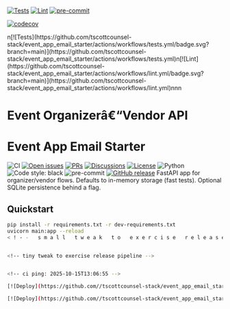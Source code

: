 [![Tests](https://github.com/tscottcounsel-stack/event_app_email_starter/actions/workflows/tests.yml/badge.svg)](https://github.com/tscottcounsel-stack/event_app_email_starter/actions/workflows/tests.yml)
[![Lint](https://github.com/tscottcounsel-stack/event_app_email_starter/actions/workflows/lint.yml/badge.svg)](https://github.com/tscottcounsel-stack/event_app_email_starter/actions/workflows/lint.yml)
[![pre-commit](https://github.com/tscottcounsel-stack/event_app_email_starter/actions/workflows/pre-commit.yml/badge.svg)](https://github.com/tscottcounsel-stack/event_app_email_starter/actions/workflows/pre-commit.yml)

[![codecov](https://codecov.io/gh/tscottcounsel-stack/event_app_email_starter/branch/main/graph/badge.svg)](https://codecov.io/gh/tscottcounsel-stack/event_app_email_starter)

<!-- CI BADGE START -->n[![Tests](https://github.com/tscottcounsel-stack/event_app_email_starter/actions/workflows/tests.yml/badge.svg?branch=main)](https://github.com/tscottcounsel-stack/event_app_email_starter/actions/workflows/tests.yml)n[![Lint](https://github.com/tscottcounsel-stack/event_app_email_starter/actions/workflows/lint.yml/badge.svg?branch=main)](https://github.com/tscottcounsel-stack/event_app_email_starter/actions/workflows/lint.yml)n<!-- CI BADGE END -->nn
# Event Organizerâ€“Vendor API
# Event App Email Starter

![CI](https://github.com/tscottcounsel-stack/event_app_email_starter/actions/workflows/ci.yml/badge.svg)
[![Open issues](https://img.shields.io/github/issues/tscottcounsel-stack/event_app_email_starter)](https://github.com/tscottcounsel-stack/event_app_email_starter/issues)
[![PRs](https://img.shields.io/github/issues-pr/tscottcounsel-stack/event_app_email_starter)](https://github.com/tscottcounsel-stack/event_app_email_starter/pulls)
[![Discussions](https://img.shields.io/badge/discussions-join-informational)](https://github.com/tscottcounsel-stack/event_app_email_starter/discussions)
[![License](https://img.shields.io/github/license/tscottcounsel-stack/event_app_email_starter)](LICENSE)
![Python](https://img.shields.io/badge/python-3.12+-blue)
![Code style: black](https://img.shields.io/badge/code%20style-black-000000.svg)
![pre-commit](https://img.shields.io/badge/pre--commit-enabled-brightgreen)
[![GitHub release](https://img.shields.io/github/v/release/tscottcounsel-stack/event_app_email_starter?display_name=tag)](https://github.com/tscottcounsel-stack/event_app_email_starter/releases)
FastAPI app for organizer/vendor flows. Defaults to in-memory storage (fast tests). Optional SQLite persistence behind a flag.

## Quickstart

```bash
pip install -r requirements.txt -r dev-requirements.txt
uvicorn main:app --reload
< ! - -   s m a l l   t w e a k   t o   e x e r c i s e   r e l e a s e   - - >


<!-- tiny tweak to exercise release pipeline -->


<!-- ci ping: 2025-10-15T13:06:55 -->

[![Deploy](https://github.com//tscottcounsel-stack/event_app_email_starter/actions/workflows/deploy.yml/badge.svg)](https://github.com/tscottcounsel-stack/event_app_email_starter/actions/workflows/deploy.yml)

[![Deploy](https://github.com//tscottcounsel-stack/event_app_email_starter/actions/workflows/deploy.yml/badge.svg)](https://github.com/tscottcounsel-stack/event_app_email_starter/actions/workflows/deploy.yml)
